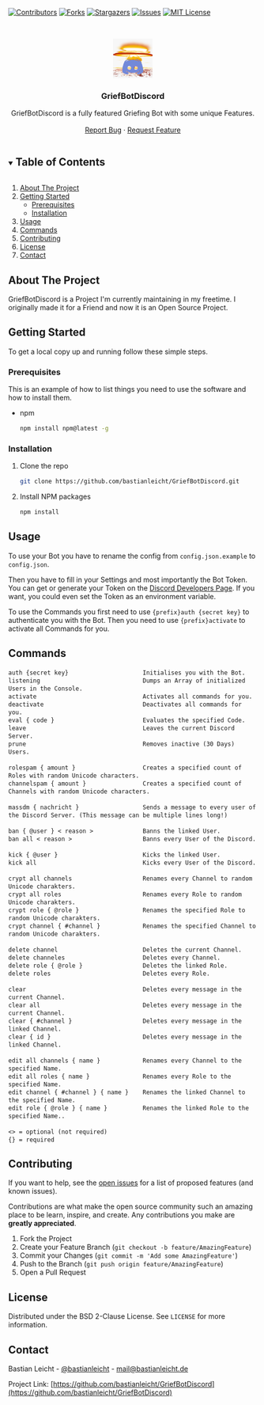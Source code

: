 [![Contributors][contributors-shield]][contributors-url]
[![Forks][forks-shield]][forks-url]
[![Stargazers][stars-shield]][stars-url]
[![Issues][issues-shield]][issues-url]
[![MIT License][license-shield]][license-url]

<!-- PROJECT LOGO -->
<br/>
<p align="center">
  <a href="https://github.com/bastianleicht/GriefBotDiscord">
    <img src="images/logo.png" alt="Logo" width="80" height="80">
  </a>
  <h3 align="center">GriefBotDiscord</h3>
  <p align="center">
    GriefBotDiscord is a fully featured Griefing Bot with some unique Features.
    <br/>
    <br/>
    <a href="https://github.com/bastianleicht/GriefBotDiscord/issues">Report Bug</a>
    ·
    <a href="https://github.com/bastianleicht/GriefBotDiscord/issues">Request Feature</a>
  </p>
</p>


<!-- TABLE OF CONTENTS -->
<details open="open">
  <summary><h2 style="display: inline-block">Table of Contents</h2></summary>
  <ol>
    <li>
      <a href="#about-the-project">About The Project</a>
    </li>
    <li>
      <a href="#getting-started">Getting Started</a>
      <ul>
        <li><a href="#prerequisites">Prerequisites</a></li>
        <li><a href="#installation">Installation</a></li>
      </ul>
    </li>
    <li><a href="#usage">Usage</a></li>
    <li><a href="#commands">Commands</a></li>
    <li><a href="#contributing">Contributing</a></li>
    <li><a href="#license">License</a></li>
    <li><a href="#contact">Contact</a></li>
  </ol>
</details>



<!-- ABOUT THE PROJECT -->
## About The Project

GriefBotDiscord is a Project I'm currently maintaining in my freetime. I originally made it for a Friend and now it is an Open Source Project.

<!-- GETTING STARTED -->
## Getting Started

To get a local copy up and running follow these simple steps.

### Prerequisites

This is an example of how to list things you need to use the software and how to install them.
* npm
  ```sh
  npm install npm@latest -g
  ```

### Installation

1. Clone the repo
   ```sh
   git clone https://github.com/bastianleicht/GriefBotDiscord.git
   ```
2. Install NPM packages
   ```sh
   npm install
   ```



<!-- USAGE EXAMPLES -->
## Usage

To use your Bot you have to rename the config from ```config.json.example``` to ```config.json```.

Then you have to fill in your Settings and most importantly the Bot Token. You can get or generate your Token on the [Discord Developers Page](https://discord.com/developers/applications/).
If you want, you could even set the Token as an environment variable.

To use the Commands you first need to use ```{prefix}auth {secret key}``` to authenticate you with the Bot.
Then you need to use ```{prefix}activate``` to activate all Commands for you.

<!-- Commands -->
## Commands

```
auth {secret key}                     Initialises you with the Bot.
listening                             Dumps an Array of initialized Users in the Console.
activate                              Activates all commands for you.
deactivate                            Deactivates all commands for you.
eval { code }                         Evaluates the specified Code.
leave                                 Leaves the current Discord Server.
prune                                 Removes inactive (30 Days) Users.

rolespam { amount }                   Creates a specified count of Roles with random Unicode characters.
channelspam { amount }                Creates a specified count of Channels with random Unicode characters.

massdm { nachricht }                  Sends a message to every user of the Discord Server. (This message can be multiple lines long!)

ban { @user } < reason >              Banns the linked User.
ban all < reason >                    Banns every User of the Discord.

kick { @user }                        Kicks the linked User.
kick all                              Kicks every User of the Discord.

crypt all channels                    Renames every Channel to random Unicode charakters.
crypt all roles                       Renames every Role to random Unicode charakters.
crypt role { @role }                  Renames the specified Role to random Unicode charakters.
crypt channel { #channel }            Renames the specified Channel to random Unicode charakters.

delete channel                        Deletes the current Channel.
delete channeles                      Deletes every Channel.
delete role { @role }                 Deletes the linked Role.
delete roles                          Deletes every Role.

clear                                 Deletes every message in the current Channel.
clear all                             Deletes every message in the current Channel.
clear { #channel }                    Deletes every message in the linked Channel.
clear { id }                          Deletes every message in the linked Channel.

edit all channels { name }            Renames every Channel to the specified Name.
edit all roles { name }               Renames every Role to the specified Name.
edit channel { #channel } { name }    Renames the linked Channel to the specified Name.
edit role { @role } { name }          Renames the linked Role to the specified Name..

<> = optional (not required)
{} = required
```


<!-- CONTRIBUTING -->
## Contributing

If you want to help, see the [open issues](https://github.com/bastianleicht/GriefBotDiscord/issues) for a list of proposed features (and known issues).


Contributions are what make the open source community such an amazing place to be learn, inspire, and create. Any contributions you make are **greatly appreciated**.

1. Fork the Project
2. Create your Feature Branch (`git checkout -b feature/AmazingFeature`)
3. Commit your Changes (`git commit -m 'Add some AmazingFeature'`)
4. Push to the Branch (`git push origin feature/AmazingFeature`)
5. Open a Pull Request



<!-- LICENSE -->
## License

Distributed under the BSD 2-Clause License. See `LICENSE` for more information.



<!-- CONTACT -->
## Contact

Bastian Leicht - [@bastianleicht](https://twitter.com/bastianleicht) - mail@bastianleicht.de

Project Link: [https://github.com/bastianleicht/GriefBotDiscord](https://github.com/bastianleicht/GriefBotDiscord)



<!-- MARKDOWN LINKS & IMAGES -->
<!-- https://www.markdownguide.org/basic-syntax/#reference-style-links -->
[contributors-shield]: https://img.shields.io/github/contributors/bastianleicht/GriefBotDiscord.svg?style=for-the-badge
[contributors-url]: https://github.com/bastianleicht/GriefBotDiscord/graphs/contributors
[forks-shield]: https://img.shields.io/github/forks/bastianleicht/GriefBotDiscord.svg?style=for-the-badge
[forks-url]: https://github.com/bastianleicht/GriefBotDiscord/network/members
[stars-shield]: https://img.shields.io/github/stars/bastianleicht/GriefBotDiscord.svg?style=for-the-badge
[stars-url]: https://github.com/bastianleicht/GriefBotDiscord/stargazers
[issues-shield]: https://img.shields.io/github/issues/bastianleicht/GriefBotDiscord.svg?style=for-the-badge
[issues-url]: https://github.com/bastianleicht/GriefBotDiscord/issues
[license-shield]: https://img.shields.io/github/license/bastianleicht/GriefBotDiscord.svg?style=for-the-badge
[license-url]: https://github.com/bastianleicht/GriefBotDiscord/blob/master/LICENSE.txt
